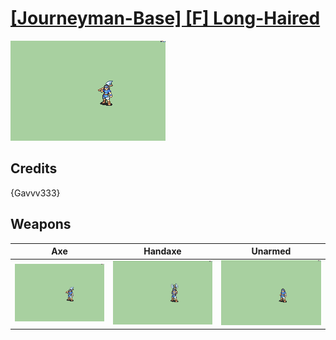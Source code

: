 # [\[Journeyman-Base\] \[F\] Long-Haired](../%5BJourneyman-Base%5D%20%5BF%5D%20Long-Haired)

<img src="./3.%20Axe/Axe_000.png" alt="[Journeyman-Base] [F] Long-Haired standing" />

## Credits

{Gavvv333}

## Weapons


|Axe |Handaxe |Unarmed |
|  :---: | :---: | :---: |
| <img alt="Axe animation" src="./3.%20Axe/Axe.gif" /> | <img alt="Handaxe animation" src="./4.%20Handaxe/Handaxe.gif" /> | <img alt="Unarmed animation" src="./8.%20Unarmed/Unarmed.gif" /> |
